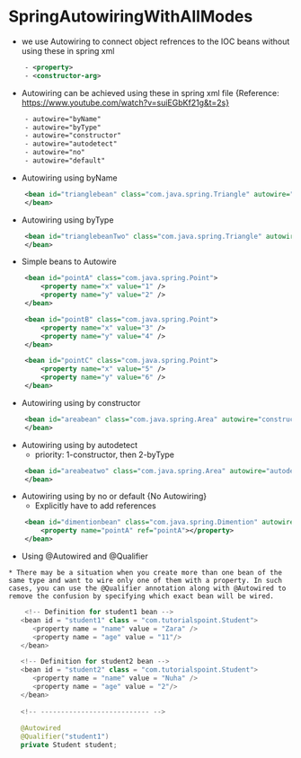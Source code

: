 # SpringAutowiringWithAllModes
* we use Autowiring to connect object refrences to the IOC beans without using these in spring xml
```xml
	- <property>
	- <constructor-arg>
```
* Autowiring can be achieved using these in spring xml file {Reference: https://www.youtube.com/watch?v=suiEGbKf21g&t=2s}
```xml
	- autowire="byName"
	- autowire="byType"
	- autowire="constructor"
	- autowire="autodetect"
	- autowire="no"
	- autowire="default"
```

* Autowiring using byName
```xml
	<bean id="trianglebean" class="com.java.spring.Triangle" autowire="byName">
	</bean>
```

* Autowiring using byType
```xml
	<bean id="trianglebeanTwo" class="com.java.spring.Triangle" autowire="byType">
	</bean>
```

* Simple beans to Autowire
```xml
	<bean id="pointA" class="com.java.spring.Point">
		<property name="x" value="1" />
		<property name="y" value="2" />
	</bean>

	<bean id="pointB" class="com.java.spring.Point">
		<property name="x" value="3" />
		<property name="y" value="4" />
	</bean>

	<bean id="pointC" class="com.java.spring.Point">
		<property name="x" value="5" />
		<property name="y" value="6" />
	</bean>
```

* Autowiring using by constructor
```xml
	<bean id="areabean" class="com.java.spring.Area" autowire="constructor">
	</bean>
```

* Autowiring using by autodetect
  - priority: 1-constructor, then 2-byType
```xml
	<bean id="areabeatwo" class="com.java.spring.Area" autowire="autodetect">
	</bean>
```

* Autowiring using by no or default {No Autowiring}
  - Explicitly have to add references
```xml
	<bean id="dimentionbean" class="com.java.spring.Dimention" autowire="no">
		<property name="pointA" ref="pointA"></property>
	</bean>
```

* Using @Autowired and @Qualifier
```text
* There may be a situation when you create more than one bean of the same type and want to wire only one of them with a property. In such cases, you can use the @Qualifier annotation along with @Autowired to remove the confusion by specifying which exact bean will be wired.
```

```java
	<!-- Definition for student1 bean -->
   <bean id = "student1" class = "com.tutorialspoint.Student">
      <property name = "name" value = "Zara" />
      <property name = "age" value = "11"/>
   </bean>

   <!-- Definition for student2 bean -->
   <bean id = "student2" class = "com.tutorialspoint.Student">
      <property name = "name" value = "Nuha" />
      <property name = "age" value = "2"/>
   </bean>
   
   <!-- --------------------------- -->
   
   @Autowired
   @Qualifier("student1")
   private Student student;
```
